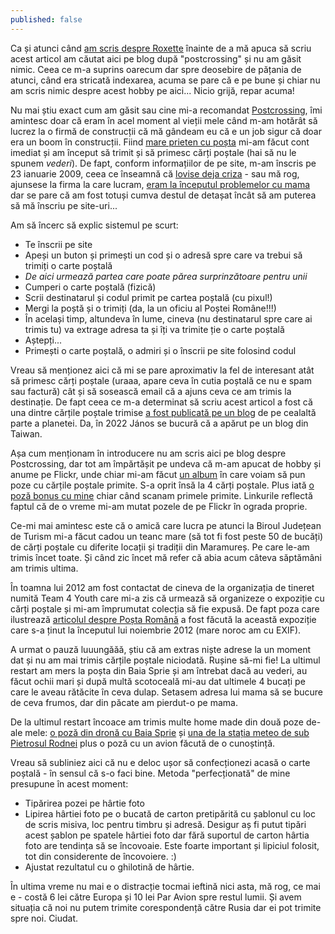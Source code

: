```yaml
---
published: false
---
```

Ca și atunci când [am scris despre Roxette](https://www.rusiczki.net/2019/12/11/roxette/) înainte de a mă apuca să scriu acest articol am căutat aici pe blog după "postcrossing" și nu am găsit nimic. Ceea ce m-a suprins oarecum dar spre deosebire de pățania de atunci, când era stricată indexarea, acuma se pare că e pe bune și chiar nu am scris nimic despre acest hobby pe aici... Nicio grijă, repar acuma!

Nu mai știu exact cum am găsit sau cine mi-a recomandat [Postcrossing](https://www.postcrossing.com), îmi amintesc doar că eram în acel moment al vieții mele când m-am hotărât să lucrez la o firmă de construcții că mă gândeam eu că e un job sigur că doar era un boom în construcții. Fiind [mare prieten cu poșta](https://www.rusiczki.net/2013/03/11/o-nu-nu-posta-romana/) mi-am făcut cont imediat și am început să trimit și să primesc cărți poștale (hai să nu le spunem *vederi*). De fapt, conform informațiilor de pe site, m-am înscris pe 23 ianuarie 2009, ceea ce înseamnă că [lovise deja criza](https://en.wikipedia.org/wiki/Financial_crisis_of_2007%E2%80%932008) - sau mă rog, ajunsese la firma la care lucram, [eram la începutul problemelor cu mama](https://www.rusiczki.net/2009/01/26/a-bitter-update/) dar se pare că am fost totuși cumva destul de detașat încât să am puterea să mă înscriu pe site-uri...

Am să încerc să explic sistemul pe scurt:

- Te înscrii pe site
- Apeși un buton și primești un cod și o adresă spre care va trebui să trimiți o carte poștală
- *De aici urmează partea care poate părea surprinzătoare pentru unii*
- Cumperi o carte poștală (fizică)
- Scrii destinatarul și codul primit pe cartea poștală (cu pixul!)
- Mergi la poștă și o trimiți (da, la un oficiu al Poștei Române!!!)
- În același timp, altundeva în lume, cineva (nu destinatarul spre care ai trimis tu) va extrage adresa ta și îți va trimite ție o carte poștală
- Aștepți...
- Primești o carte poștală, o admiri și o înscrii pe site folosind codul

Vreau să menționez aici că mi se pare aproximativ la fel de interesant atât să primesc cărți poștale (uraaa, apare ceva în cutia poștală ce nu e spam sau factură) cât și să sosească email că a ajuns ceva ce am trimis la destinație. De fapt ceea ce m-a determinat să scriu acest articol a fost că una dintre cărțile poștale trimise [a fost publicată pe un blog](https://mabo137.blogspot.com/2022/11/from-romania.html) de pe cealaltă parte a planetei. Da, în 2022 János se bucură că a apărut pe un blog din Taiwan.

Așa cum menționam în introducere nu am scris aici pe blog despre Postcrossing, dar tot am împărtășit pe undeva că m-am apucat de hobby și anume pe Flickr, unde chiar mi-am făcut [un album](https://photos.rusiczki.net/albums/72157613438160482) în care voiam să pun poze cu cărțile poștale primite. S-a oprit însă la 4 cărți poștale. Plus iată [o poză bonus cu mine](https://photos.rusiczki.net/photos/3270976595) chiar când scanam primele primite. Linkurile reflectă faptul că de o vreme mi-am mutat pozele de pe Flickr în ograda proprie.

Ce-mi mai amintesc este că o amică care lucra pe atunci la Biroul Județean de Turism mi-a făcut cadou un teanc mare (să tot fi fost peste 50 de bucăți) de cărți poștale cu diferite locații și tradiții din Maramureș. Pe care le-am trimis încet toate. Și când zic încet mă refer că abia acum câteva săptămâni am trimis ultima.

În toamna lui 2012 am fost contactat de cineva de la organizația de tineret numită Team 4 Youth care mi-a zis că urmează să organizeze o expoziție cu cărți poștale și mi-am împrumutat colecția să fie expusă. De fapt poza care ilustrează [articolul despre Poșta Română](https://www.rusiczki.net/2013/03/11/o-nu-nu-posta-romana/) a fost făcută la această expoziție care s-a ținut la începutul lui noiembrie 2012 (mare noroc am cu EXIF).

A urmat o pauză luuungăăă, știu că am extras niște adrese la un moment dat și nu am mai trimis cărțile poștale niciodată. Rușine să-mi fie! La ultimul restart am mers la poșta din Baia Sprie și am întrebat dacă au vederi, au făcut ochii mari și după multă scotoceală mi-au dat ultimele 4 bucați pe care le aveau rătăcite în ceva dulap. Setasem adresa lui mama să se bucure de ceva frumos, dar din păcate am pierdut-o pe mama.

De la ultimul restart încoace am trimis multe home made din două poze de-ale mele: [o poză din dronă cu Baia Sprie](https://photos.rusiczki.net/photos/26835073578) și [una de la stația meteo de sub Pietrosul Rodnei](https://photos.rusiczki.net/photos/14427773863) plus o poză cu un avion făcută de o cunoștință.

Vreau să subliniez aici că nu e deloc ușor să confecționezi acasă o carte poștală - în sensul că s-o faci bine. Metoda "perfecționată" de mine presupune în acest moment:

- Tipărirea pozei pe hârtie foto
- Lipirea hârtiei foto pe o bucată de carton pretipărită cu șablonul cu loc de scris misiva, loc pentru timbru și adresă. Desigur aș fi putut tipări acest șablon pe spatele hârtiei foto dar fără suportul de carton hârtia foto are tendința să se încovoaie. Este foarte important și lipiciul folosit, tot din considerente de încovoiere. :)
- Ajustat rezultatul cu o ghilotină de hârtie.

În ultima vreme nu mai e o distracție tocmai ieftină nici asta, mă rog, ce mai e - costă 6 lei către Europa și 10 lei Par Avion spre restul lumii. Și avem situația că noi nu putem trimite corespondență către Rusia dar ei pot trimite spre noi. Ciudat.